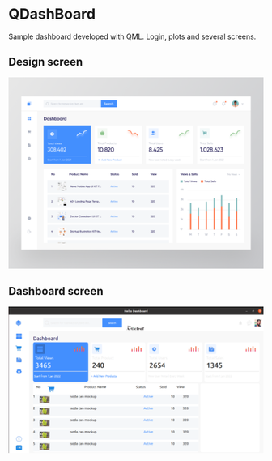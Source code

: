 # QDashBoard
Sample dashboard developed with QML. Login, plots and several screens.

## Design screen
![alt text](https://github.com/cppqtdev/Sales-Dashboard-design-Qt-Project/blob/master/Assets/ScreenShots/homeScreenDesign.png?raw=true)

## Dashboard screen
![alt text](https://raw.githubusercontent.com/cppqtdev/Sales-Dashboard-design-Qt-Project/master/Assets/ScreenShots/homeScreen.png)
